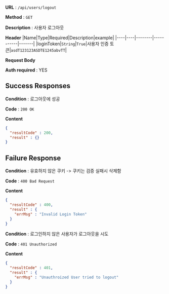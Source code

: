 **URL** : `/api/users/logout`

**Method** : `GET`

**Description** : 사용자 로그아웃

**Header**
|Name|Type|Required|Description|example|
|----|----|--------|-----------|-------|
|loginToken|`String`|`True`|사용자 인증 토큰|`asdT123123ASDTE1245abvTT`|

**Request Body**

<!-- 
|Name|Type|Required|Description|example|
|----|----|--------|-----------|-------|
|username|`String`|`True`|사용자 이름|`"userName"`|
|password|`String`|`True`|사용자 비밀번호|`"password"`| 
-->

<!-- 
```json
{
  "username" : "example userID",
  "password" : "example password"
}
``` -->

**Auth required** : YES

## Success Responses

**Condition** : 로그아웃에 성공

**Code** : `200 OK`

**Content**
```json
{
  "resultCode" : 200,
  "result" : {}
}
```

## Failure Response

**Condition** : 유효하지 않은 쿠키 -> 쿠키는 검증 실패시 삭제함

**Code** : `400 Bad Request`

**Content**
```json
{
  "resultCode" : 400,
  "result" : { 
    "errMsg" : "Invalid Login Token"
  }
}
```

**Condition** : 로그인하지 않은 사용자가 로그아웃을 시도

**Code** : `401 Unauthorized`

**Content**
```json
{
  "resultCode" : 401,
  "result" : { 
    "errMsg" : "Unauthroized User tried to logout"
  }
}
```

